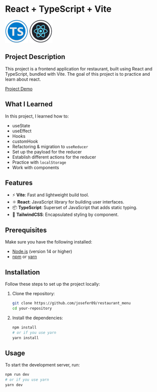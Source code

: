 # React + TypeScript + Vite
<img width="75px" src="https://github.com/Pedro-Murilo/icons-for-readme/blob/main/.github/typescript-icon.svg" alt="Typescript Icon" /> <img width="75px" src="https://github.com/Pedro-Murilo/icons-for-readme/blob/main/.github/react-icon.svg" alt="ReactJS Icon" />

## Project Description

This project is a frontend application for restaurant, built using React and TypeScript, bundled with Vite. The goal of this project is to practice and learn about react.

[Project Demo](https://harmonious-mochi-831d67.netlify.app/)

## What I Learned

In this project, I learned how to:

- useState
- useEffect
- Hooks
- customHook
- Refactoring & migration to `useReducer`
- Set up the payload for the reducer
- Establish different actions for the reducer
- Practice with `localStorage`
- Work with components

## Features

- ⚡️ **Vite**: Fast and lightweight build tool.
- ⚛️ **React**: JavaScript library for building user interfaces.
- 📦 **TypeScript**: Superset of JavaScript that adds static typing.
- 🎨 **TailwindCSS**: Encapsulated styling by component.


## Prerequisites

Make sure you have the following installed:

- [Node.js](https://nodejs.org/) (version 14 or higher)
- [npm](https://www.npmjs.com/) or [yarn](https://yarnpkg.com/)

## Installation

Follow these steps to set up the project locally:

1. Clone the repository:
    ```bash
    git clone https://github.com/josefer09/restaurant_menu
    cd your-repository
    ```

2. Install the dependencies:
    ```bash
    npm install
    # or if you use yarn
    yarn install
    ```

## Usage

To start the development server, run:
```bash
npm run dev
# or if you use yarn
yarn dev
